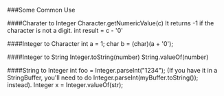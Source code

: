 ###Some Common Use

####Charater to Integer
Character.getNumericValue(c)
It returns -1 if the character is not a digit.
int result = c - '0'

####Integer to Character
int a = 1;
char b = (char)(a + '0');

####Integer to String
Integer.toString(number)
String.valueOf(number)

####String to Integer
int foo = Integer.parseInt("1234");
(If you have it in a StringBuffer, you'll need to do Integer.parseInt(myBuffer.toString()); instead).
Integer x = Integer.valueOf(str);
